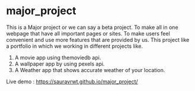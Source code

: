 # major_project
This is a Major project or we can say a beta project.
To make all in one webpage that have all important pages or sites. To make users feel convenient and
use more features that are provided by us.
This project like a portfolio in which we working in different projects like.
                
  1. A movie app using themoviedb api.
  2. A wallpaper app by using pexels api.
  3. A Weather app that shows accurate weather of your location.

Live demo : https://sauravrwt.github.io/major_project/
